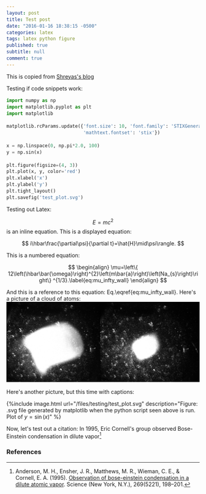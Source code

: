 ```yaml
---
layout: post
title: Test post
date: "2016-01-16 18:38:15 -0500"
categories: latex
tags: latex python figure
published: true
subtitle: null
comment: true
---
```


This is copied from [Shreyas's blog](http://shreyaspotnis.github.io/latex/2015/12/28/mic-test.html)

Testing if code snippets work:

``` python
import numpy as np
import matplotlib.pyplot as plt
import matplotlib

matplotlib.rcParams.update({'font.size': 10, 'font.family': 'STIXGeneral',
                            'mathtext.fontset': 'stix'})

x = np.linspace(0, np.pi*2.0, 100)
y = np.sin(x)

plt.figure(figsize=(4, 3))
plt.plot(x, y, color='red')
plt.xlabel('x')
plt.ylabel('y')
plt.tight_layout()
plt.savefig('test_plot.svg')
```
Testing out Latex:

$$E=mc^2$$ is an inline equation. This is a displayed equation:

$$
i\hbar\frac{\partial\psi}{\partial t}=\hat{H}\mid\psi\rangle.
$$

This is a numbered equation:

$$
\begin{align}
\mu=\left\{ 12\left(\hbar\bar{\omega}\right)^{2}\left(m\bar{a}\right)\left(Na_{s}\right)\right\} ^{1/3}.\label{eq:mu_infty_wall}
\end{align}
$$

And this is a reference to this equation: Eq.\eqref{eq:mu_infty_wall}.
Here's a picture of a cloud of atoms:
![MOT loading](/files/testing/lmot_loading.png)

Here's another picture, but this time with captions:

{%include image.html url="/files/testing/test_plot.svg" description="Figure: .svg file generated by matplotlib when the python script seen above is run. Plot of $y=\sin(x)$" %}

Now, let's test out a citation: In 1995, Eric Cornell's group observed
Bose-Einstein condensation in dilute vapor[^anderson1995]

### References

[^anderson1995]: Anderson, M. H., Ensher, J. R., Matthews, M. R., Wieman, C. E., & Cornell, E. A. (1995). [Observation of bose-einstein condensation in a dilute atomic vapor](http://doi.org/10.1126/science.269.5221.198). Science (New York, N.Y.), 269(5221), 198–201.
